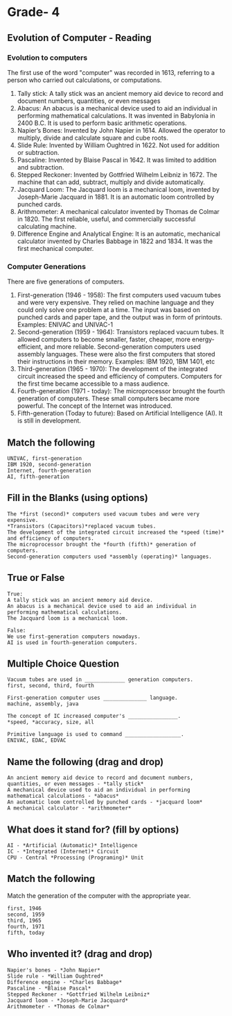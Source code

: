 # Grade- 4

## Evolution of Computer  - Reading

### Evolution to computers

The first use of the word "computer" was recorded in 1613, referring to a person who carried out calculations, or computations.
1. Tally stick: A tally stick was an ancient memory aid device to record and document numbers, quantities, or even messages
2. Abacus: An abacus is a mechanical device used to aid an individual in performing mathematical calculations. It was invented in Babylonia in 2400 B.C.  It is used to perform basic arithmetic operations.
3. Napier’s Bones: Invented by John Napier in 1614. Allowed the operator to multiply, divide and calculate square and cube roots.
4. Slide Rule: Invented by William Oughtred in 1622. Not used for addition or subtraction. 
5. Pascaline: Invented by Blaise Pascal in 1642. It was limited to addition and subtraction. 
6. Stepped Reckoner: Invented by Gottfried Wilhelm Leibniz in 1672. The machine that can add, subtract, multiply and divide automatically. 
7. Jacquard Loom: The Jacquard loom is a mechanical loom, invented by Joseph-Marie Jacquard in 1881.  It is an automatic loom controlled by punched cards. 
8. Arithmometer: A mechanical calculator invented by Thomas de Colmar in 1820. The first reliable, useful, and commercially successful calculating machine.
9. Difference Engine and Analytical Engine: It is an automatic, mechanical calculator invented by Charles Babbage in 1822 and 1834. It was the first mechanical computer.

### Computer Generations 

There are five generations of computers.

1. First-generation (1946 - 1958): The first computers used vacuum tubes and were very expensive. They relied on machine language and they could only solve one problem at a time.  The input was based on punched cards and paper tape, and the output was in form of printouts. Examples: ENIVAC and UNIVAC-1
2. Second-generation (1959 - 1964): Transistors replaced vacuum tubes. It allowed computers to become smaller, faster, cheaper, more energy-efficient, and more reliable. Second-generation computers used assembly languages. These were also the first computers that stored their instructions in their memory. Examples: IBM 1920, 1BM 1401, etc
3. Third-generation (1965 - 1970): The development of the integrated circuit increased the speed and efficiency of computers. Computers for the first time became accessible to a mass audience.
4. Fourth-generation (1971 - today): The microprocessor brought the fourth generation of computers. These small computers became more powerful. The concept of the Internet was introduced. 
5. Fifth-generation (Today to future): Based on Artificial Intelligence (AI). It is still in development. 

## Match the following

```
UNIVAC, first-generation
IBM 1920, second-generation
Internet, fourth-generation
AI, fifth-generation
```

## Fill in the Blanks (using options)

```
The *first (second)* computers used vacuum tubes and were very expensive.
*Transistors (Capacitors)*replaced vacuum tubes.
The development of the integrated circuit increased the *speed (time)* and efficiency of computers. 
The microprocessor brought the *fourth (fifth)* generation of computers. 
Second-generation computers used *assembly (operating)* languages. 
```

## True or False

```
True:
A tally stick was an ancient memory aid device.
An abacus is a mechanical device used to aid an individual in performing mathematical calculations.
The Jacquard loom is a mechanical loom.

False:
We use first-generation computers nowadays.
AI is used in fourth-generation computers.
```
## Multiple Choice Question

```
Vacuum tubes are used in _____________ generation computers.
first, second, third, fourth

First-generation computer uses ______________ language.
machine, assembly, java

The concept of IC increased computer's ________________.
*speed, *accuracy, size, all

Primitive language is used to command __________________.
ENIVAC, EDAC, EDVAC
```
## Name the following (drag and drop)
```
An ancient memory aid device to record and document numbers, quantities, or even messages - *tally stick*
A mechanical device used to aid an individual in performing mathematical calculations - *abacus*
An automatic loom controlled by punched cards - *jacquard loom*
A mechanical calculator - *arithmometer*
```
## What does it stand for? (fill by options)
```
AI - *Artificial (Automatic)* Intelligence
IC - *Integrated (Internet)* Circuit
CPU - Central *Processing (Programing)* Unit
```
## Match the following 

Match the generation of the computer with the appropriate year.
```
first, 1946
second, 1959
third, 1965
fourth, 1971
fifth, today
```
## Who invented it? (drag and drop)
```
Napier's bones - *John Napier*
Slide rule - *William Oughtred*
Difference engine - *Charles Babbage*
Pascaline - *Blaise Pascal*
Stepped Reckoner - *Gottfried Wilhelm Leibniz*
Jacquard loom - *Joseph-Marie Jacquard*
Arithmometer - *Thomas de Colmar*
```
